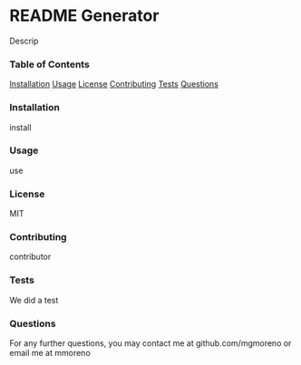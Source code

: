 # README Generator
  Descrip
  ### Table of Contents
  [Installation](#installation)
  [Usage](#usage)
  [License](#license)
  [Contributing](#contributing)
  [Tests](#tests)
  [Questions](#questions)
  ### Installation
  install
  ### Usage
  use
  ### License
  MIT
  ### Contributing
  contributor
  ### Tests
  We did a test
  ### Questions
  For any further questions, you may contact me at github.com/mgmoreno or email me at mmoreno
  